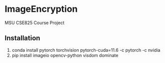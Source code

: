 # ImageEncryption
MSU CSE825 Course Project


## Installation

1. conda install pytorch torchvision pytorch-cuda=11.6 -c pytorch -c nvidia
2. pip install imageio opencv-python visdom dominate
